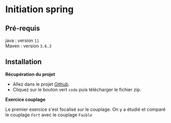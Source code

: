 # Initiation spring

## Pré-requis

java : version `11` <br>
Maven : version `3.6.3` <br>

## Installation

**Récupération du projet**

* Allez dans le projet [Github](https://github.com/Flav1-ann/couplage).
* Cliquez sur le bouton vert `code` puis télécharger le fichier zip.


**Exercice couplage**

Le premier exercice s'est focalisé sur le couplage. On y a étudié et comparé le couplage `Fort` avec le couplage `Faible`